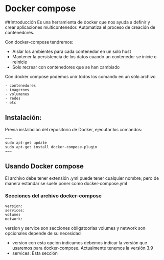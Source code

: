 # Docker compose
##Introducción
Es una herramienta de docker que nos ayuda a definir y crear aplicaciones multicontenedor.
Automatiza el proceso de creación de contenedores.

Con docker-compose tendremos:
- Aislar los ambientes para cada contenedor en un solo host
- Mantener la persistencia de los datos cuando un contenedor se inicie o reinicie
- Solo recrear con contenedores que se han cambiado


Con docker compose podemos unir todos los comando en un solo archivo

	- contenedores
	- imagernes
	- volumenes
	- redes	
	- etc

## Instalación:

Previa instalación del repositorio de Docker, ejecutar los comandos:

	~~~
    sudo apt-get update
	sudo apt-get install docker-compose-plugin
    ~~~

## Usando Docker compose

El archivo debe tener extensión .yml puede tener cualquier nombre; pero de manera 
estandar se suele poner como docker-compose.yml

### Secciones del archivo docker-compose

~~~
version:
services:
volumes
network:
~~~
version y service son secciones obligatoorias
volumes y network son opcionales depende de su necesidad

- version con esta opción indicamos debemos indicar la versión que usaremos para docker-compose. Actualmente tenemos la versión 3.9
- services: Esta sección 
